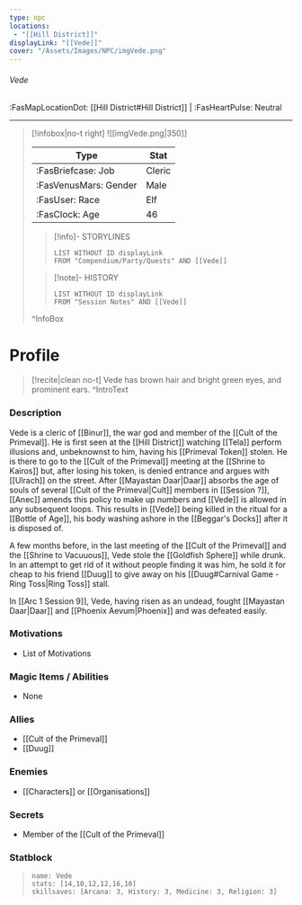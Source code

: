 ```yaml
---
type: npc
locations:
 - "[[Hill District]]"
displayLink: "[[Vede]]"
cover: "/Assets/Images/NPC/imgVede.png"
---
```

###### Vede
<span class="sub2">:FasMapLocationDot: [[Hill District#Hill District]] | :FasHeartPulse: Neutral </span>
___

> [!infobox|no-t right]
> ![[imgVede.png|350]]
>
> | Type | Stat |
> | ---- | ---- |
> | :FasBriefcase: Job |  Cleric |
> | :FasVenusMars: Gender | Male |
> | :FasUser: Race | Elf |
> | :FasClock: Age | 46 |
>
>> [!info]- STORYLINES
>>```dataview
>>LIST WITHOUT ID displayLink
>>FROM "Compendium/Party/Quests" AND [[Vede]]
>
>>[!note]- HISTORY
>>```dataview
>>LIST WITHOUT ID displayLink
>>FROM "Session Notes" AND [[Vede]]
>
>^InfoBox

# Profile

> [!recite|clean no-t]
>	Vede has brown hair and bright green eyes, and prominent ears.
>^IntroText

### Description
Vede is a cleric of [[Binur]], the war god and member of the [[Cult of the Primeval]]. He is first seen at the [[Hill District]] watching [[Tela]] perform illusions and, unbeknownst to him, having his [[Primeval Token]] stolen. He is there to go to the [[Cult of the Primeval]] meeting at the [[Shrine to Kairos]] but, after losing his token, is denied entrance and argues with [[Ulrach]] on the street. After [[Mayastan Daar|Daar]] absorbs the age of souls of several [[Cult of the Primeval|Cult]] members in [[Session ?]], [[Anec]] amends this policy to make up numbers and [[Vede]] is allowed in any subsequent loops. This results in [[Vede]] being killed in the ritual for a [[Bottle of Age]], his body washing ashore in the [[Beggar's Docks]] after it is disposed of.

A few months before, in the last meeting of the [[Cult of the Primeval]] and the [[Shrine to Vacuuous]], Vede stole the [[Goldfish Sphere]] while drunk. In an attempt to get rid of it without people finding it was him, he sold it for cheap to his friend [[Duug]] to give away on his [[Duug#Carnival Game - Ring Toss|Ring Toss]] stall.

In [[Arc 1 Session 9]], Vede, having risen as an undead, fought [[Mayastan Daar|Daar]] and [[Phoenix Aevum|Phoenix]] and was defeated easily.

### Motivations
- List of Motivations

### Magic Items / Abilities
- None

### Allies
- [[Cult of the Primeval]]
- [[Duug]]

### Enemies
- [[Characters]] or [[Organisations]]

### Secrets
- Member of the [[Cult of the Primeval]]

### Statblock
> ```statblock
> name: Vede
> stats: [14,10,12,12,16,10]
> skillsaves: [Arcana: 3, History: 3, Medicine: 3, Religion: 3]
